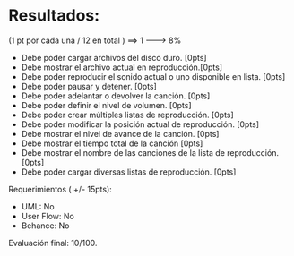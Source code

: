 # Resultados:

(1 pt por cada una / 12 en total ) ==> 1 ---> 8%

- Debe poder cargar archivos del disco duro. [0pts]
- Debe mostrar el archivo actual en reproducción.[0pts]
- Debe poder reproducir el sonido actual o uno disponible en lista. [0pts]
- Debe poder pausar y detener. [0pts]
- Debe poder adelantar o devolver la canción. [0pts]
- Debe poder definir el nivel de volumen. [0pts]
- Debe poder crear múltiples listas de reproducción. [0pts]
- Debe poder modificar la posición actual de reproducción. [0pts]
- Debe mostrar el nivel de avance de la canción. [0pts]
- Debe mostrar el tiempo total de la canción [0pts]
- Debe mostrar el nombre de las canciones de la lista de reproducción. [0pts]
- Debe poder cargar diversas listas de reproducción. [0pts]

Requerimientos ( +/- 15pts):
- UML: No
- User Flow: No
- Behance: No

Evaluación final: 10/100.